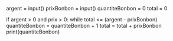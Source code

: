 argent = input()
prixBonbon = input()
quantiteBonbon = 0
total = 0

if argent > 0 and prix > 0:
   while total <= (argent - prixBonbon)
      quantiteBonbon = quantiteBonbon + 1
      total = total + prixBonbon
   print(quantiteBonbon)
